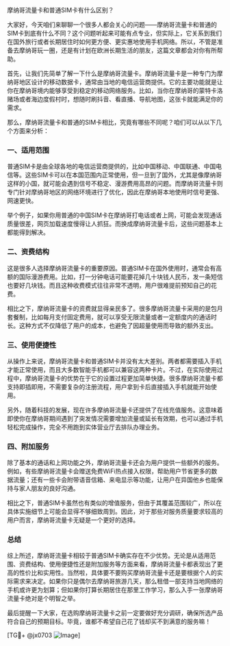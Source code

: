 摩纳哥流量卡和普通SIM卡有什么区别？

大家好，今天咱们来聊聊一个很多人都会关心的问题——摩纳哥流量卡和普通的SIM卡到底有什么不同？这个问题听起来可能有点专业，但实际上，它关系到我们在国外旅行或者长期居住时如何更方便、更实惠地使用手机网络。所以，不管是准备去摩纳哥玩一圈，还是有计划在欧洲长期生活的朋友，这篇文章都会对你有所帮助。

首先，让我们先简单了解一下什么是摩纳哥流量卡。摩纳哥流量卡是一种专门为摩纳哥地区设计的移动数据卡，通常由当地的电信运营商提供。它的主要功能就是让你在摩纳哥境内能够享受到稳定的移动网络服务。比如，当你在摩纳哥的蒙特卡洛赌场或者海边度假村时，想随时刷抖音、看直播、导航地图，这张卡就能满足你的需求。

那么，摩纳哥流量卡和普通的SIM卡相比，究竟有哪些不同呢？咱们可以从以下几个方面来分析：

### 一、适用范围

普通SIM卡是由全球各地的电信运营商提供的，比如中国移动、中国联通、中国电信等。这些SIM卡可以在本国范围内正常使用，但一旦到了国外，尤其是像摩纳哥这样的小国，就可能会遇到信号不稳定、漫游费用高昂的问题。而摩纳哥流量卡则专门针对摩纳哥地区的网络环境进行了优化，因此在摩纳哥本地使用时信号更强、网速更快。

举个例子，如果你用普通的中国SIM卡在摩纳哥打电话或者上网，可能会发现通话质量很差，网页加载速度慢得让人抓狂。而换成摩纳哥流量卡后，这些问题基本上都能得到解决。

### 二、资费结构

这是很多人选择摩纳哥流量卡的重要原因。普通SIM卡在国外使用时，通常会有高额的国际漫游费用。比如，打一分钟电话可能要花掉几十块钱人民币，发一条短信也要好几块钱。而且这种收费模式往往非常不透明，用户很难提前预知自己的花费。

相比之下，摩纳哥流量卡的资费就显得亲民多了。很多摩纳哥流量卡采用的是包月套餐制，比如每月支付固定费用，就可以享受无限流量或者一定额度内的通话时长。这种方式不仅降低了用户的成本，也避免了因超量使用而导致的额外支出。

### 三、使用便捷性

从操作上来说，摩纳哥流量卡和普通SIM卡并没有太大差别。两者都需要插入手机才能正常使用，而且大多数智能手机都可以兼容这两种卡片。不过，在实际使用过程中，摩纳哥流量卡的优势在于它的设置过程更加简单快捷。很多摩纳哥流量卡都支持即插即用，不需要复杂的注册流程，用户拿到卡后直接插入手机就能开始使用。

另外，随着科技的发展，现在许多摩纳哥流量卡还提供了在线充值服务。这意味着即使你在摩纳哥期间遇到了突发情况需要增加流量或延长有效期，也可以通过手机轻松完成操作，完全不用跑到实体营业厅去排队办理业务。

### 四、附加服务

除了基本的通话和上网功能之外，摩纳哥流量卡还会为用户提供一些额外的服务。例如，有些摩纳哥流量卡会赠送免费WiFi热点接入权限，帮助用户节省更多的数据流量；还有一些卡会附带语音信箱、来电显示等功能，让用户在异国他乡也能保持与家人朋友的良好沟通。

相比之下，普通SIM卡虽然也有类似的增值服务，但由于其覆盖范围较广，所以在具体实施细节上可能会显得不够细致周到。因此，对于那些对服务质量要求较高的用户而言，摩纳哥流量卡无疑是一个更好的选择。

### 总结

综上所述，摩纳哥流量卡相较于普通SIM卡确实存在不少优势。无论是从适用范围、资费结构、使用便捷性还是附加服务等方面来看，摩纳哥流量卡都表现出了更高的性价比和实用性。当然啦，具体要不要购买摩纳哥流量卡还是要根据个人的实际需求来决定。如果你只是偶尔去摩纳哥旅游几天，那么租借一部支持当地网络的手机或许更为划算；但如果你打算长期居住在那里工作学习，那么入手一张摩纳哥流量卡绝对是个明智之举。

最后提醒一下大家，在选购摩纳哥流量卡之前一定要做好充分调研，确保所选产品符合自己的预期目标。毕竟，谁都不希望自己花了钱却买不到满意的服务嘛！

[TG💪+ @jx0703 ![Image](https://github.com/user-attachments/assets/dbca1d08-cadb-493c-b0ec-ad6f7a83f270)]